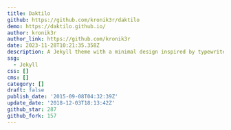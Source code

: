 ```yaml
---
title: Daktilo
github: https://github.com/kronik3r/daktilo
demo: https://daktilo.github.io/
author: kronik3r
author_link: https://github.com/kronik3r
date: 2023-11-28T10:21:35.358Z
description: A Jekyll theme with a minimal design inspired by typewriters.
ssg:
  - Jekyll
css: []
cms: []
category: []
draft: false
publish_date: '2015-09-08T04:32:39Z'
update_date: '2018-12-03T18:13:42Z'
github_star: 287
github_fork: 157
---
```


